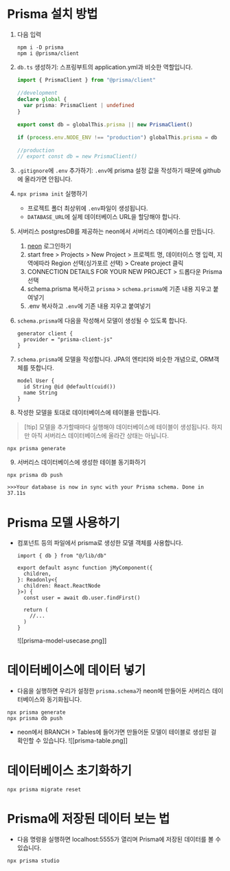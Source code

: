 # Prisma 설치 방법
1. 다음 입력
	```
	npm i -D prisma
	npm i @prisma/client
	```

2. `db.ts` 생성하기: 스프링부트의 application.yml과 비슷한 역할입니다.
	```ts
	import { PrismaClient } from "@prisma/client"
	  
	//development
	declare global {
	  var prisma: PrismaClient | undefined
	}
	  
	export const db = globalThis.prisma || new PrismaClient()
	  
	if (process.env.NODE_ENV !== "production") globalThis.prisma = db
	  
	//production
	// export const db = new PrismaClient()
	```

3. `.gitignore`에 `.env` 추가하기: `.env`에 prisma 설정 값을 작성하기 때문에 github에 올라가면 안됩니다. 

4. `npx prisma init` 실행하기
	- 프로젝트 폴더 최상위에 `.env`파일이 생성됩니다.
	- `DATABASE_URL`에 실제 데이터베이스 URL을 할당해야 합니다.

5. 서버리스 postgresDB를 제공하는 neon에서 서버리스 데이베이스를 만듭니다.
	1. [neon](https://neon.tech/) 로그인하기
	2. start free > Projects > New Project > 프로젝트 명, 데이터이스 명 입력, 지역에따라 Region 선택(싱가포르 선택) > Create project 클릭
	3. CONNECTION DETAILS FOR YOUR NEW PROJECT > 드롭다운 Prisma 선택
	4. schema.prisma 복사하고 `prisma` > `schema.prisma`에 기존 내용 지우고 붙여넣기
	5. .env 복사하고 `.env`에 기존 내용 지우고 붙여넣기

6. `schema.prisma`에 다음을 작성해서 모델이 생성될 수 있도록 합니다.
	```
	generator client {
	  provider = "prisma-client-js"
	}
	```

7. `schema.prisma`에 모델을 작성합니다. JPA의 엔티티와 비슷한 개념으로, ORM객체를 뜻합니다.
	```
	model User {
	  id String @id @default(cuid())
	  name String
	}
	```

8. 작성한 모델을 토대로 데이터베이스에 테이블을 만듭니다. 
> [!tip] 모델을 추가할때마다 실행해야 데이터베이스에 테이블이 생성됩니다. 하지만 아직 서버리스 데이터베이스에 올라간 상태는 아닙니다.

```
npx prisma generate
```

9. 서버리스 데이터베이스에 생성한 테이블 동기화하기
```
npx prisma db push

>>>Your database is now in sync with your Prisma schema. Done in 37.11s
```

# Prisma 모델 사용하기
- 컴포넌트 등의 파일에서 prisma로 생성한 모델 객체를 사용합니다.
	```tsx
	import { db } from "@/lib/db"
	
	export default async function jMyComponent({
	  children,
	}: Readonly<{
	  children: React.ReactNode
	}>) {
	  const user = await db.user.findFirst()
	  
	  return (
	    //...
	  )
	}
	```

	![[prisma-model-usecase.png]]

# 데이터베이스에 데이터 넣기
- 다음을 실행하면 우리가 설정한 `prisma.schema`가 neon에 만들어둔 서버리스 데이터베이스와 동기화됩니다.
```
npx prisma generate
npx prisma db push
```

- neon에서 BRANCH > Tables에 들어가면 만들어둔 모델이 테이블로 생성된 걸 확인할 수 있습니다.
![[prisma-table.png]]
# 데이터베이스 초기화하기
```
npx prisma migrate reset
```
# Prisma에 저장된 데이터 보는 법
- 다음 명령을 실행하면 localhost:5555가 열리며 Prisma에 저장된 데이터를 볼 수 있습니다.
```
npx prisma studio
```